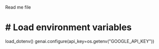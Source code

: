 Read me file
# # Load environment variables
load_dotenv()
genai.configure(api_key=os.getenv("GOOGLE_API_KEY"))
